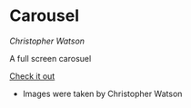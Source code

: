# Carousel

_Christopher Watson_

A full screen carosuel

[Check it out](http://christopherwatson.co/carousel/)

* Images were taken by Christopher Watson

<!-- ![Carousel](https://github.com/christopher-watson/trivia-game/blob/master/assets/images/tviKylNUZb.gif?raw=true "Jeopardy") -->

